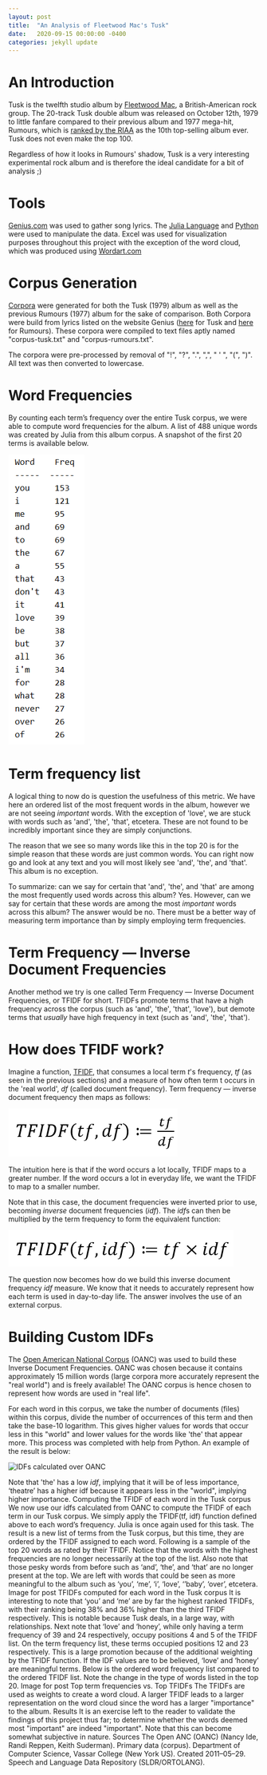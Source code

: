 ```yaml
---
layout: post
title:  "An Analysis of Fleetwood Mac's Tusk"
date:   2020-09-15 00:00:00 -0400
categories: jekyll update
---
```

# An Introduction

Tusk is the twelfth studio album by [Fleetwood Mac](https://en.wikipedia.org/wiki/Fleetwood_Mac), a British-American rock group. The 20-track Tusk double album was released on October 12th, 1979 to little fanfare compared to their previous album and 1977 mega-hit, Rumours, which is [ranked by the RIAA](https://www.riaa.com/gold-platinum/?tab_active=top_tallies&ttt=T1A#search_section) as the 10th top-selling album ever. Tusk does not even make the top 100.

Regardless of how it looks in Rumours' shadow, Tusk is a very interesting experimental rock album and is therefore the ideal candidate for a bit of analysis ;)

# Tools

[Genius.com](https://genius.com/) was used to gather song lyrics. The [Julia Language](https://julialang.org/) and [Python](https://www.python.org/) were used to manipulate the data. Excel was used for visualization purposes throughout this project with the exception of the word cloud, which was produced using [Wordart.com](https://wordart.com/)

# Corpus Generation

[Corpora](https://en.wikipedia.org/wiki/Text_corpus) were generated for both the Tusk (1979) album as well as the previous Rumours (1977) album for the sake of comparison. Both Corpora were build from lyrics listed on the website Genius ([here](https://genius.com/albums/Fleetwood-mac/Tusk) for Tusk and [here](https://genius.com/albums/Fleetwood-mac/Rumours) for Rumours). These corpora were compiled to text files aptly named "corpus-tusk.txt" and "corpus-rumours.txt".

The corpora were pre-processed by removal of "!", "?", ".", ",", " ' ", "(", ")". All text was then converted to lowercase.

# Word Frequencies

By counting each term’s frequency over the entire Tusk corpus, we were able to compute word frequencies for the album. A list of 488 unique words was created by Julia from this album corpus. A snapshot of the first 20 terms is available below.

![Term frequency list](fleetwood-mac-tusk/freq_1.png "Term frequency list")

# Term frequency list

A logical thing to now do is question the usefulness of this metric. We have here an ordered list of the most frequent words in the album, however we are not seeing *important* words. With the exception of 'love', we are stuck with words such as 'and', 'the', 'that', etcetera. These are not found to be incredibly important since they are simply conjunctions.

The reason that we see so many words like this in the top 20 is for the simple reason that these words are just common words. You can right now go and look at any text and you will most likely see 'and', 'the', and 'that'. This album is no exception.

To summarize: can we say for certain that 'and', 'the', and 'that' are among the most frequently used words across this album? Yes. However, can we say for certain that these words are among the most *important* words across this album? The answer would be no. There must be a better way of measuring term importance than by simply employing term frequencies.

# Term Frequency — Inverse Document Frequencies

Another method we try is one called Term Frequency — Inverse Document Frequencies, or TFIDF for short. TFIDFs promote terms that have a high frequency across the corpus (such as 'and', 'the', 'that', 'love'), but demote terms that *usually* have high frequency in text (such as 'and', 'the', 'that').

# How does TFIDF work?

Imagine a function, [TFIDF](https://en.wikipedia.org/wiki/Tf%E2%80%93idf), that consumes a local term *t*'s frequency, *tf* (as seen in the previous sections) and a measure of how often term t occurs in the 'real world', *df* (called document frequency). Term frequency — inverse document frequency then maps as follows:

![TFIDF(tf, df) definition](fleetwood-mac-tusk/tfidf_1.png "TFIDF(tf, df) definition")

The intuition here is that if the word occurs a lot locally, TFIDF maps to a greater number. If the word occurs a lot in everyday life, we want the TFIDF to map to a smaller number.

Note that in this case, the document frequencies were inverted prior to use, becoming *inverse* document frequencies (*idf*). The *idf*s can then be multiplied by the term frequency to form the equivalent function:

![An equivalent definition for TFIDF; TFIDF(tf, idf)](fleetwood-mac-tusk/tfidf_2.png "An equivalent definition for TFIDF; TFIDF(tf, idf)")

The question now becomes how do we build this inverse document frequency *idf* measure. We know that it needs to accurately represent how each term is used in day-to-day life. The answer involves the use of an external corpus.

# Building Custom IDFs

The [Open American National Corpus](http://www.anc.org/data/oanc/) (OANC) was used to build these Inverse Document Frequencies. OANC was chosen because it contains approximately 15 million words (large corpora more accurately represent the "real world") and is freely available! The OANC corpus is hence chosen to represent how words are used in "real life".

For each word in this corpus, we take the number of documents (files) within this corpus, divide the number of occurrences of this term and then take the base-10 logarithm. This gives higher values for words that occur less in this "world" and lower values for the words like 'the' that appear more. This process was completed with help from Python. An example of the result is below:

![IDFs calculated over OANC](/fleetwood-mac-tusk/invfreq_1.png "IDFs calculated over OANC")

Note that 'the' has a low *idf*, implying that it will be of less importance, ‘theatre’ has a higher idf because it appears less in the "world", implying higher importance.
Computing the TFIDF of each word in the Tusk corpus
We now use our idfs calculated from OANC to compute the TFIDF of each term in our Tusk corpus. We simply apply the TFIDF(tf, idf) function defined above to each word’s frequency. Julia is once again used for this task.
The result is a new list of terms from the Tusk corpus, but this time, they are ordered by the TFIDF assigned to each word. Following is a sample of the top 20 words as rated by their TFIDF. Notice that the words with the highest frequencies are no longer necessarily at the top of the list. Also note that those pesky words from before such as ‘and’, ‘the’, and ‘that’ are no longer present at the top. We are left with words that could be seen as more meaningful to the album such as ‘you’, ‘me’, ‘i’, ‘love’, ‘’baby’, ‘over’, etcetera.
Image for post
TFIDFs computed for each word in the Tusk corpus
It is interesting to note that ‘you’ and ‘me’ are by far the highest ranked TFIDFs, with their ranking being 38% and 36% higher than the third TFIDF respectively. This is notable because Tusk deals, in a large way, with relationships.
Next note that ‘love’ and ‘honey’, while only having a term frequency of 39 and 24 respectively, occupy positions 4 and 5 of the TFIDF list. On the term frequency list, these terms occupied positions 12 and 23 respectively. This is a large promotion because of the additional weighting by the TFIDF function.
If the IDF values are to be believed, ‘love’ and ‘honey’ are meaningful terms.
Below is the ordered word frequency list compared to the ordered TFIDF list. Note the change in the type of words listed in the top 20.
Image for post
Top term frequencies vs. Top TFIDFs
The TFIDFs are used as weights to create a word cloud. A larger TFIDF leads to a larger representation on the word cloud since the word has a larger "importance" to the album.
Results
It is an exercise left to the reader to validate the findings of this project thus far; to determine whether the words deemed most "important" are indeed "important". Note that this can become somewhat subjective in nature.
Sources
The Open ANC (OANC) (Nancy Ide, Randi Reppen, Keith Suderman). Primary data (corpus). Department of Computer Science, Vassar College (New York US). Created 2011–05–29. Speech and Language Data Repository (SLDR/ORTOLANG).